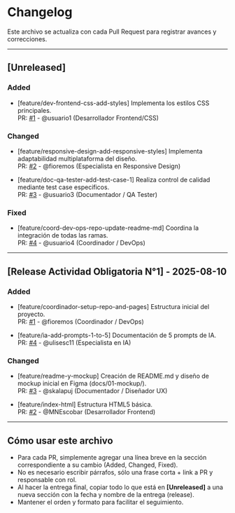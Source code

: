 # Changelog

Este archivo se actualiza con cada Pull Request para registrar avances y correcciones.

---

## [Unreleased]

### Added  
- [feature/dev-frontend-css-add-styles] Implementa los estilos CSS principales.  
  PR: [#1]() - @usuario1 (Desarrollador Frontend/CSS)  

### Changed  
- [feature/responsive-design-add-responsive-styles] Implementa adaptabilidad multiplataforma del diseño.  
  PR: [#2](https://github.com/fioremos/simulador-planificacion-financiera/pull/10) - @fioremos (Especialista en Responsive Design)  

- [feature/doc-qa-tester-add-test-case-1] Realiza control de calidad mediante test case especificos.  
  PR: [#3]() - @usuario3 (Documentador / QA Tester)  

### Fixed  
- [feature/coord-dev-ops-repo-update-readme-md] Coordina la integración de todas las ramas.  
  PR: [#4]() - @usuario4 (Coordinador / DevOps)  

---

## [Release Actividad Obligatoria N°1] - 2025-08-10

### Added
- [feature/coordinador-setup-repo-and-pages] Estructura inicial del proyecto.  
  PR: [#1](https://github.com/fioremos/simulador-planificacion-financiera/pull/2) - @fioremos (Coordinador / DevOps)

- [feature/ia-add-prompts-1-to-5] Documentación de 5 prompts de IA.  
  PR: [#4](https://github.com/fioremos/simulador-planificacion-financiera/pull/4) - @ulisesc11 (Especialista en IA)

### Changed
- [feature/readme-y-mockup] Creación de README.md y diseño de mockup inicial en Figma (docs/01-mockup/).  
  PR: [#3](https://github.com/fioremos/simulador-planificacion-financiera/pull/5) - @skalapuj (Documentador / Diseñador UX)

- [feature/index-html] Estructura HTML5 básica.  
  PR: [#2](https://github.com/fioremos/simulador-planificacion-financiera/pull/3#issue-3367393105) - @MNEscobar (Desarrollador Frontend)

---


## Cómo usar este archivo

- Para cada PR, simplemente agregar una línea breve en la sección correspondiente a su cambio (Added, Changed, Fixed).  
- No es necesario escribir párrafos, sólo una frase corta + link a PR y responsable con rol.  
- Al hacer la entrega final, copiar todo lo que está en **[Unreleased]** a una nueva sección con la fecha y nombre de la entrega (release).  
- Mantener el orden y formato para facilitar el seguimiento.
